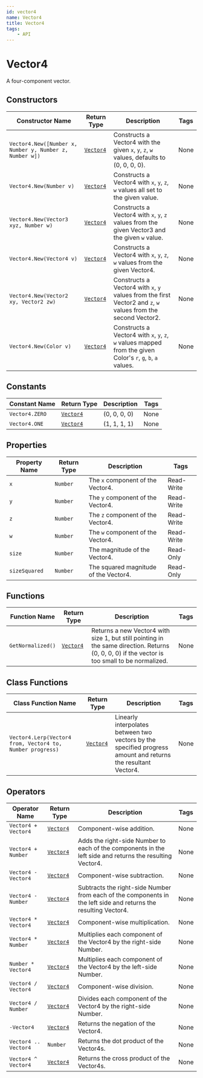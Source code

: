 ```yaml
---
id: vector4
name: Vector4
title: Vector4
tags:
    - API
---
```


# Vector4

A four-component vector.

## Constructors

| Constructor Name | Return Type | Description | Tags |
| ----------- | ----------- | ----------- | ---- |
| `Vector4.New([Number x, Number y, Number z, Number w])` | [`Vector4`](vector4.md) | Constructs a Vector4 with the given `x`, `y`, `z`, `w` values, defaults to (0, 0, 0, 0). | None |
| `Vector4.New(Number v)` | [`Vector4`](vector4.md) | Constructs a Vector4 with `x`, `y`, `z`, `w` values all set to the given value. | None |
| `Vector4.New(Vector3 xyz, Number w)` | [`Vector4`](vector4.md) | Constructs a Vector4 with `x`, `y`, `z` values from the given Vector3 and the given `w` value. | None |
| `Vector4.New(Vector4 v)` | [`Vector4`](vector4.md) | Constructs a Vector4 with `x`, `y`, `z`, `w` values from the given Vector4. | None |
| `Vector4.New(Vector2 xy, Vector2 zw)` | [`Vector4`](vector4.md) | Constructs a Vector4 with `x`, `y` values from the first Vector2 and `z`, `w` values from the second Vector2. | None |
| `Vector4.New(Color v)` | [`Vector4`](vector4.md) | Constructs a Vector4 with `x`, `y`, `z`, `w` values mapped from the given Color's `r`, `g`, `b`, `a` values. | None |

## Constants

| Constant Name | Return Type | Description | Tags |
| ----------- | ----------- | ----------- | ---- |
| `Vector4.ZERO` | [`Vector4`](vector4.md) | (0, 0, 0, 0) | None |
| `Vector4.ONE` | [`Vector4`](vector4.md) | (1, 1, 1, 1) | None |

## Properties

| Property Name | Return Type | Description | Tags |
| -------- | ----------- | ----------- | ---- |
| `x` | `Number` | The `x` component of the Vector4. | Read-Write |
| `y` | `Number` | The `y` component of the Vector4. | Read-Write |
| `z` | `Number` | The `z` component of the Vector4. | Read-Write |
| `w` | `Number` | The `w` component of the Vector4. | Read-Write |
| `size` | `Number` | The magnitude of the Vector4. | Read-Only |
| `sizeSquared` | `Number` | The squared magnitude of the Vector4. | Read-Only |

## Functions

| Function Name | Return Type | Description | Tags |
| -------- | ----------- | ----------- | ---- |
| `GetNormalized()` | [`Vector4`](vector4.md) | Returns a new Vector4 with size 1, but still pointing in the same direction. Returns (0, 0, 0, 0) if the vector is too small to be normalized. | None |

## Class Functions

| Class Function Name | Return Type | Description | Tags |
| -------------- | ----------- | ----------- | ---- |
| `Vector4.Lerp(Vector4 from, Vector4 to, Number progress)` | [`Vector4`](vector4.md) | Linearly interpolates between two vectors by the specified progress amount and returns the resultant Vector4. | None |

## Operators

| Operator Name | Return Type | Description | Tags |
| -------- | ----------- | ----------- | ---- |
| `Vector4 + Vector4` | [`Vector4`](vector4.md) | Component-wise addition. | None |
| `Vector4 + Number` | [`Vector4`](vector4.md) | Adds the right-side Number to each of the components in the left side and returns the resulting Vector4. | None |
| `Vector4 - Vector4` | [`Vector4`](vector4.md) | Component-wise subtraction. | None |
| `Vector4 - Number` | [`Vector4`](vector4.md) | Subtracts the right-side Number from each of the components in the left side and returns the resulting Vector4. | None |
| `Vector4 * Vector4` | [`Vector4`](vector4.md) | Component-wise multiplication. | None |
| `Vector4 * Number` | [`Vector4`](vector4.md) | Multiplies each component of the Vector4 by the right-side Number. | None |
| `Number * Vector4` | [`Vector4`](vector4.md) | Multiplies each component of the Vector4 by the left-side Number. | None |
| `Vector4 / Vector4` | [`Vector4`](vector4.md) | Component-wise division. | None |
| `Vector4 / Number` | [`Vector4`](vector4.md) | Divides each component of the Vector4 by the right-side Number. | None |
| `-Vector4` | [`Vector4`](vector4.md) | Returns the negation of the Vector4. | None |
| `Vector4 .. Vector4` | `Number` | Returns the dot product of the Vector4s. | None |
| `Vector4 ^ Vector4` | [`Vector4`](vector4.md) | Returns the cross product of the Vector4s. | None |
